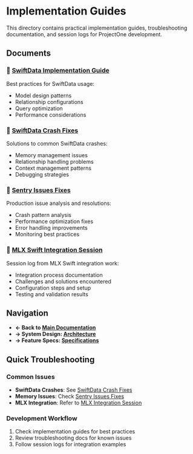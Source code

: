# Implementation Guides

This directory contains practical implementation guides, troubleshooting documentation, and session logs for ProjectOne development.

## Documents

### 💾 [SwiftData Implementation Guide](SWIFTDATA_IMPLEMENTATION_GUIDE.md)
Best practices for SwiftData usage:
- Model design patterns
- Relationship configurations
- Query optimization
- Performance considerations

### 🔧 [SwiftData Crash Fixes](SWIFTDATA_CRASH_FIXES.md)
Solutions to common SwiftData crashes:
- Memory management issues
- Relationship handling problems
- Context management patterns
- Debugging strategies

### 🐛 [Sentry Issues Fixes](SENTRY_ISSUES_FIXES.md)
Production issue analysis and resolutions:
- Crash pattern analysis
- Performance optimization fixes
- Error handling improvements
- Monitoring best practices

### 🤖 [MLX Swift Integration Session](MLX_SWIFT_INTEGRATION_SESSION.md)
Session log from MLX Swift integration work:
- Integration process documentation
- Challenges and solutions encountered
- Configuration steps and setup
- Testing and validation results

## Navigation

- **← Back to [Main Documentation](../README.md)**
- **→ System Design: [Architecture](../architecture/README.md)**
- **→ Feature Specs: [Specifications](../specifications/README.md)**

## Quick Troubleshooting

### Common Issues
- **SwiftData Crashes**: See [SwiftData Crash Fixes](SWIFTDATA_CRASH_FIXES.md)
- **Memory Issues**: Check [Sentry Issues Fixes](SENTRY_ISSUES_FIXES.md)
- **MLX Integration**: Refer to [MLX Integration Session](MLX_SWIFT_INTEGRATION_SESSION.md)

### Development Workflow
1. Check implementation guides for best practices
2. Review troubleshooting docs for known issues
3. Follow session logs for integration examples